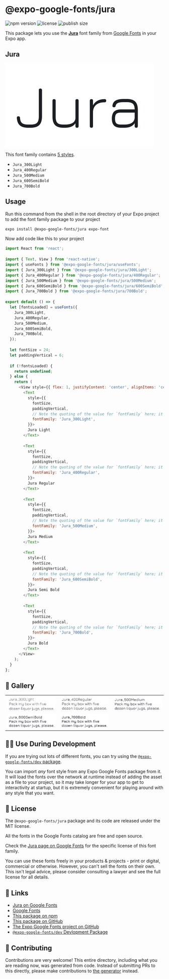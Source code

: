 # @expo-google-fonts/jura

![npm version](https://flat.badgen.net/npm/v/@expo-google-fonts/jura)
![license](https://flat.badgen.net/github/license/expo/google-fonts)
![publish size](https://flat.badgen.net/packagephobia/install/@expo-google-fonts/jura)

This package lets you use the [**Jura**](https://fonts.google.com/specimen/Jura) font family from [Google Fonts](https://fonts.google.com/) in your Expo app.

## Jura

![Jura](./font-family.png)

This font family contains [5 styles](#-gallery).

- `Jura_300Light`
- `Jura_400Regular`
- `Jura_500Medium`
- `Jura_600SemiBold`
- `Jura_700Bold`

## Usage

Run this command from the shell in the root directory of your Expo project to add the font family package to your project
```sh
expo install @expo-google-fonts/jura expo-font
```

Now add code like this to your project
```js
import React from 'react';

import { Text, View } from 'react-native';
import { useFonts } from '@expo-google-fonts/jura/useFonts';
import { Jura_300Light } from '@expo-google-fonts/jura/300Light';
import { Jura_400Regular } from '@expo-google-fonts/jura/400Regular';
import { Jura_500Medium } from '@expo-google-fonts/jura/500Medium';
import { Jura_600SemiBold } from '@expo-google-fonts/jura/600SemiBold';
import { Jura_700Bold } from '@expo-google-fonts/jura/700Bold';

export default () => {
  let [fontsLoaded] = useFonts({
    Jura_300Light,
    Jura_400Regular,
    Jura_500Medium,
    Jura_600SemiBold,
    Jura_700Bold,
  });

  let fontSize = 24;
  let paddingVertical = 6;

  if (!fontsLoaded) {
    return undefined;
  } else {
    return (
      <View style={{ flex: 1, justifyContent: 'center', alignItems: 'center' }}>
        <Text
          style={{
            fontSize,
            paddingVertical,
            // Note the quoting of the value for `fontFamily` here; it expects a string!
            fontFamily: 'Jura_300Light',
          }}>
          Jura Light
        </Text>

        <Text
          style={{
            fontSize,
            paddingVertical,
            // Note the quoting of the value for `fontFamily` here; it expects a string!
            fontFamily: 'Jura_400Regular',
          }}>
          Jura Regular
        </Text>

        <Text
          style={{
            fontSize,
            paddingVertical,
            // Note the quoting of the value for `fontFamily` here; it expects a string!
            fontFamily: 'Jura_500Medium',
          }}>
          Jura Medium
        </Text>

        <Text
          style={{
            fontSize,
            paddingVertical,
            // Note the quoting of the value for `fontFamily` here; it expects a string!
            fontFamily: 'Jura_600SemiBold',
          }}>
          Jura Semi Bold
        </Text>

        <Text
          style={{
            fontSize,
            paddingVertical,
            // Note the quoting of the value for `fontFamily` here; it expects a string!
            fontFamily: 'Jura_700Bold',
          }}>
          Jura Bold
        </Text>
      </View>
    );
  }
};

```

## 🔡 Gallery


||||
|-|-|-|
|![Jura_300Light](./Jura_300Light.ttf.png)|![Jura_400Regular](./Jura_400Regular.ttf.png)|![Jura_500Medium](./Jura_500Medium.ttf.png)||
|![Jura_600SemiBold](./Jura_600SemiBold.ttf.png)|![Jura_700Bold](./Jura_700Bold.ttf.png)|||


## 👩‍💻 Use During Development

If you are trying out lots of different fonts, you can try using the [`@expo-google-fonts/dev` package](https://github.com/expo/google-fonts/tree/master/font-packages/dev#readme).

You can import *any* font style from any Expo Google Fonts package from it. It will load the fonts
over the network at runtime instead of adding the asset as a file to your project, so it may take longer
for your app to get to interactivity at startup, but it is extremely convenient
for playing around with any style that you want.

## 📖 License

The `@expo-google-fonts/jura` package and its code are released under the MIT license.

All the fonts in the Google Fonts catalog are free and open source.

Check the [Jura page on Google Fonts](https://fonts.google.com/specimen/Jura) for the specific license of this font family.

You can use these fonts freely in your products & projects - print or digital, commercial or otherwise. However, you can't sell the fonts on their own. This isn't legal advice, please consider consulting a lawyer and see the full license for all details.

## 🔗 Links

- [Jura on Google Fonts](https://fonts.google.com/specimen/Jura)
- [Google Fonts](https://fonts.google.com/)
- [This package on npm](https://www.npmjs.com/package/@expo-google-fonts/jura)
- [This package on GitHub](https://github.com/expo/google-fonts/tree/master/font-packages/jura)
- [The Expo Google Fonts project on GitHub](https://github.com/expo/google-fonts)
- [`@expo-google-fonts/dev` Devlopment Package](https://github.com/expo/google-fonts/tree/master/font-packages/dev)

## 🤝 Contributing

Contributions are very welcome! This entire directory, including what you are reading now, was generated from code. Instead of submitting PRs to this directly, please make contributions to [the generator](https://github.com/expo/google-fonts/tree/master/packages/generator) instead.
